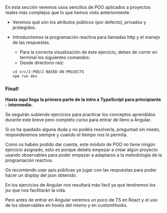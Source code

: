 En esta sección veremos usos sencillos de POO aplicados a proyectos reales más complejos que
lo que hemos visto anteriormente.


* Veremos qué són los atributos públicos (por defecto), privados y  protegidos.
* Introduciremos la programación reactiva para llamadas http y el manejo de las respuestas.
     * Para la correcta visualización de éste ejercicio, debes de correr en terminal los siguientes comandos:
     * Desde directorio raíz:
  
     ``````shell 
  cd src/2-POO/2-BASED-ON-PROJECTS
  npm run dev
  ``````
  
### Final! 
**Hasta aquí llega la primera parte de la intro a TypeScript para principiante - intermedio.**

Se seguirán subiendo ejercicios para practicar los conceptos aprendidos durante este breve pero 
completo curso para entrar de lleno a Angular.

Si os ha quedado alguna duda y no podéis resolverla, preguntad sin miedo,
responderemos siempre y cuando el tiempo nos lo permita.

Como os habéis podido dar cuenta, este módulo de POO no tiene ningún ejercicio asignado,
esto es porque debéis empezar a crear algún proyecto usando observables para poder empezar
a adaptaros a la metodología de la programación reactiva.

Os recomiendo usar apis públicas ya jugar con las respuestas para poder hacer un display
del json obtenido. 

En los ejercicios de Angular nos resultará más facil ya que tendremos los jsx que nos facilitarán la vida.

Pero antes de entrar en Angular veremos un poco de TS en React y el uso de los observables en hooks del mismo
y en customHooks.